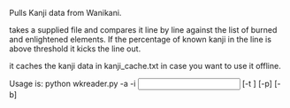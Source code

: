 Pulls Kanji data from Wanikani.

takes a supplied file and compares it line by line against the list of burned and enlightened elements.
If the percentage of known kanji in the line is above threshold it kicks the line out.

it caches the kanji data in kanji_cache.txt in case you want to use it offline.

Usage is:
   python wkreader.py -a <apikey> -i <input file> [-t <threshold percentage>] [-p] [-b]